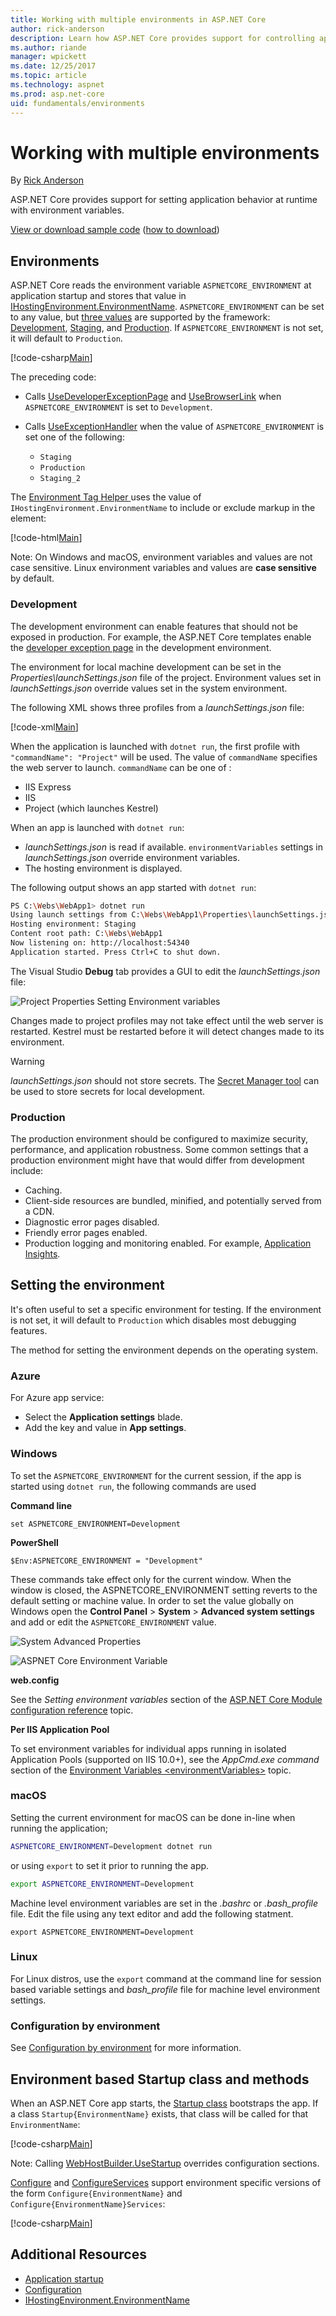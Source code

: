 ```yaml
---
title: Working with multiple environments in ASP.NET Core
author: rick-anderson
description: Learn how ASP.NET Core provides support for controlling app behavior across multiple environments.
ms.author: riande
manager: wpickett
ms.date: 12/25/2017
ms.topic: article
ms.technology: aspnet
ms.prod: asp.net-core
uid: fundamentals/environments
---
```

# Working with multiple environments

By [Rick Anderson](https://twitter.com/RickAndMSFT)

ASP.NET Core provides support for setting application behavior at runtime with environment variables.

[View or download sample code](https://github.com/aspnet/Docs/tree/master/aspnetcore/fundamentals/environments/sample) ([how to download](xref:tutorials/index#how-to-download-a-sample))

## Environments

ASP.NET Core reads the environment variable `ASPNETCORE_ENVIRONMENT` at application startup and stores that value in [IHostingEnvironment.EnvironmentName](https://docs.microsoft.com/dotnet/api/microsoft.aspnetcore.hosting.ihostingenvironment.environmentname?view=aspnetcore-2.0#Microsoft_AspNetCore_Hosting_IHostingEnvironment_EnvironmentName). `ASPNETCORE_ENVIRONMENT` can be set to any value, but [three values](https://docs.microsoft.com/dotnet/api/microsoft.aspnetcore.hosting.environmentname?view=aspnetcore-2.0) are supported by the framework: [Development](https://docs.microsoft.com/dotnet/api/microsoft.aspnetcore.hosting.environmentname.development?view=aspnetcore-2.0), [Staging](https://docs.microsoft.com/dotnet/api/microsoft.aspnetcore.hosting.environmentname.staging?view=aspnetcore-2.0), and [Production](https://docs.microsoft.com/dotnet/api/microsoft.aspnetcore.hosting.environmentname.production?view=aspnetcore-2.0). If `ASPNETCORE_ENVIRONMENT` is not set, it will default to `Production`.

[!code-csharp[Main](environments/sample/WebApp1/Startup.cs?name=snippet)]

The preceding code:

* Calls [UseDeveloperExceptionPage](https://docs.microsoft.com/dotnet/api/microsoft.aspnetcore.builder.developerexceptionpageextensions.usedeveloperexceptionpage?view=aspnetcore-2.0#Microsoft_AspNetCore_Builder_DeveloperExceptionPageExtensions_UseDeveloperExceptionPage_Microsoft_AspNetCore_Builder_IApplicationBuilder_) and [UseBrowserLink](https://docs.microsoft.com/dotnet/api/microsoft.aspnetcore.builder.browserlinkextensions.usebrowserlink?view=aspnetcore-2.0#Microsoft_AspNetCore_Builder_BrowserLinkExtensions_UseBrowserLink_Microsoft_AspNetCore_Builder_IApplicationBuilder_) when `ASPNETCORE_ENVIRONMENT` is set to `Development`.
* Calls [UseExceptionHandler](https://docs.microsoft.com/dotnet/api/microsoft.aspnetcore.builder.exceptionhandlerextensions.useexceptionhandler?view=aspnetcore-2.0#Microsoft_AspNetCore_Builder_ExceptionHandlerExtensions_UseExceptionHandler_Microsoft_AspNetCore_Builder_IApplicationBuilder_) when the value of `ASPNETCORE_ENVIRONMENT` is set one of the following:

    * `Staging`
    * `Production`
    * `Staging_2`

The [Environment Tag Helper ](xref:mvc/views/tag-helpers/builtin-th/environment-tag-helper) uses the value of `IHostingEnvironment.EnvironmentName` to include or exclude markup in the element:

[!code-html[Main](environments/sample/WebApp1/Pages/About.cshtml)]

Note: On Windows and macOS, environment variables and values are not case sensitive. Linux environment variables and values are **case sensitive** by default.

### Development

The development environment can enable features that should not be exposed in production. For example, the ASP.NET Core templates enable the [developer exception page](xref:fundamentals/error-handling#the-developer-exception-page) in the development environment.

The environment for local machine development can be set in the *Properties\launchSettings.json* file of the project. Environment values set in *launchSettings.json* override values set in the system environment.

The following XML shows three profiles from a *launchSettings.json* file:

[!code-xml[Main](environments/sample/WebApp1/Properties/launchSettings.json?highlight=10,11,18,26)]

When the application is launched with `dotnet run`, the first profile with `"commandName": "Project"` will be used. The value of `commandName` specifies the web server to launch. `commandName` can be one of :

* IIS Express
* IIS
* Project (which launches Kestrel)

When an app is launched with `dotnet run`:

* *launchSettings.json* is read if available. `environmentVariables` settings in *launchSettings.json* override environment variables.
* The hosting environment is displayed.


The following output shows an app started with `dotnet run`:
```bash
PS C:\Webs\WebApp1> dotnet run
Using launch settings from C:\Webs\WebApp1\Properties\launchSettings.json...
Hosting environment: Staging
Content root path: C:\Webs\WebApp1
Now listening on: http://localhost:54340
Application started. Press Ctrl+C to shut down.
```

The Visual Studio **Debug** tab provides a GUI to edit the *launchSettings.json* file:

![Project Properties Setting Environment variables](environments/_static/project-properties-debug.png)

Changes made to project profiles may not take effect until the web server is restarted. Kestrel must be restarted before it will detect changes made to its environment.

>[!WARNING]
> *launchSettings.json* should not store secrets. The [Secret Manager tool](xref:security/app-secrets) can be used to store secrets for local development.

### Production

The production environment should be configured to maximize security, performance, and application robustness. Some common settings that a production environment might have that would differ from development include:

* Caching.
* Client-side resources are bundled, minified, and potentially served from a CDN.
* Diagnostic error pages disabled.
* Friendly error pages enabled.
* Production logging and monitoring enabled. For example, [Application Insights](https://azure.microsoft.com/documentation/articles/app-insights-asp-net-five/).

## Setting the environment

It's often useful to set a specific environment for testing. If the environment is not set, it will default to `Production` which disables most debugging features.

The method for setting the environment depends on the operating system.

### Azure

For Azure app service:

* Select the **Application settings** blade.
* Add the key and value in **App settings**.


### Windows
To set the `ASPNETCORE_ENVIRONMENT` for the current session, if the app is started using `dotnet run`, the following commands are used

**Command line**
```
set ASPNETCORE_ENVIRONMENT=Development
```
**PowerShell**
```
$Env:ASPNETCORE_ENVIRONMENT = "Development"
```

These commands take effect only for the current window. When the window is closed, the ASPNETCORE_ENVIRONMENT setting reverts to the default setting or machine value. In order to set the value globally on Windows open the **Control Panel** > **System** > **Advanced system settings** and add or edit the `ASPNETCORE_ENVIRONMENT` value.

![System Advanced Properties](environments/_static/systemsetting_environment.png)

![ASPNET Core Environment Variable](environments/_static/windows_aspnetcore_environment.png)


**web.config**

See the *Setting environment variables* section of the [ASP.NET Core Module configuration reference](xref:host-and-deploy/aspnet-core-module#setting-environment-variables) topic.

**Per IIS Application Pool**

To set environment variables for individual apps running in isolated Application Pools (supported on IIS 10.0+), see the *AppCmd.exe command* section of the [Environment Variables \<environmentVariables>](/iis/configuration/system.applicationHost/applicationPools/add/environmentVariables/#appcmdexe) topic.

### macOS
Setting the current environment for macOS can be done in-line when running the application;

```bash
ASPNETCORE_ENVIRONMENT=Development dotnet run
```
or using `export` to set it prior to running the app.

```bash
export ASPNETCORE_ENVIRONMENT=Development
```
Machine level environment variables are set in the *.bashrc* or *.bash_profile* file. Edit the file using any text editor and add the following statment.

```
export ASPNETCORE_ENVIRONMENT=Development
```

### Linux
For Linux distros, use the `export` command at the command line for session based variable settings and *bash_profile* file for machine level environment settings.

### Configuration by environment

See [Configuration by environment](xref:fundamentals/configuration/index#configuration-by-environment) for more information.

<a name="startup-conventions"></a>
## Environment based Startup class and methods

When an ASP.NET Core app starts, the [Startup class](xref:fundamentals/startup) bootstraps the app. If a class `Startup{EnvironmentName}` exists, that class will be called for that `EnvironmentName`:

[!code-csharp[Main](environments/sample/WebApp1/StartupDev.cs?name=snippet&highlight=1)]

Note: Calling [WebHostBuilder.UseStartup<TStartup>](https://docs.microsoft.com/dotnet/api/microsoft.aspnetcore.hosting.webhostbuilderextensions.usestartup?view=aspnetcore-2.0#Microsoft_AspNetCore_Hosting_WebHostBuilderExtensions_UseStartup__1_Microsoft_AspNetCore_Hosting_IWebHostBuilder_) overrides configuration sections.

[Configure](https://docs.microsoft.com/dotnet/api/microsoft.aspnetcore.hosting.startupbase.configure?view=aspnetcore-2.0#Microsoft_AspNetCore_Hosting_StartupBase_Configure_Microsoft_AspNetCore_Builder_IApplicationBuilder_) and [ConfigureServices](https://docs.microsoft.com/dotnet/api/microsoft.aspnetcore.hosting.startupbase.configureservices?view=aspnetcore-2.0) support environment specific versions of the form `Configure{EnvironmentName}` and `Configure{EnvironmentName}Services`:

[!code-csharp[Main](environments/sample/WebApp1/Startup.cs?name=snippet_all&highlight=15,37)]

## Additional Resources

* [Application startup](xref:fundamentals/startup)
* [Configuration](xref:fundamentals/configuration/index)
* [IHostingEnvironment.EnvironmentName](https://docs.microsoft.com/dotnet/api/microsoft.aspnetcore.hosting.ihostingenvironment.environmentname?view=aspnetcore-2.0#Microsoft_AspNetCore_Hosting_IHostingEnvironment_EnvironmentName)

